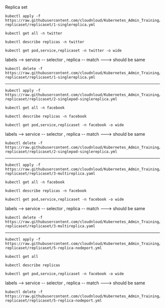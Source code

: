 Replica set
```````
kubectl apply -f https://raw.githubusercontent.com/cloudnloud/Kubernetes_Admin_Training/main/class8-replicaset/replicaset/1-singlereplica.yml
```````
```````
kubectl get all -n twitter
```````
```````
kubectl describe replicas -n twitter
```````
```````
kubectl get pod,service,replicaset -n twitter -o wide
```````

labels --> service -- selector , replica -- match ---> should be same
```````
kubectl delete -f https://raw.githubusercontent.com/cloudnloud/Kubernetes_Admin_Training/main/class8-replicaset/replicaset/1-singlereplica.yml
```````
**************************************************************************************************************************************
```````
kubectl apply -f https://raw.githubusercontent.com/cloudnloud/Kubernetes_Admin_Training/main/class8-replicaset/replicaset/2-singlepod-singlereplica.yml
```````
```````
kubectl get all -n facebook
```````
```````
kubectl describe replicas -n facebook
```````
```````
kubectl get pod,service,replicaset -n facebook -o wide
```````
labels --> service -- selector , replica -- match ---> should be same
```````
kubectl delete -f https://raw.githubusercontent.com/cloudnloud/Kubernetes_Admin_Training/main/class8-replicaset/replicaset/2-singlepod-singlereplica.yml
```````
**************************************************************************************************************************************
```````
kubectl apply -f https://raw.githubusercontent.com/cloudnloud/Kubernetes_Admin_Training/main/class8-replicaset/replicaset/3-multireplica.yaml
```````
```````
kubectl get all -n facebook
```````
```````
kubectl describe replicas -n facebook
```````
```````
kubectl get pod,service,replicaset -n facebook -o wide
```````
labels --> service -- selector , replica -- match ---> should be same
```````
kubectl delete -f https://raw.githubusercontent.com/cloudnloud/Kubernetes_Admin_Training/main/class8-replicaset/replicaset/3-multireplica.yaml
```````
********************************************************************************************************************************************
```````
kubectl apply -f https://raw.githubusercontent.com/cloudnloud/Kubernetes_Admin_Training/main/class8-replicaset/replicaset/5-replica-nodeport.yml
```````
```````
kubectl get all
```````
```````
kubectl describe replicas
```````
```````
kubectl get pod,service,replicaset -n facebook -o wide
```````
labels --> service -- selector , replica -- match ---> should be same
```````
kubectl delete -f https://raw.githubusercontent.com/cloudnloud/Kubernetes_Admin_Training/main/class8-replicaset/replicaset/5-replica-nodeport.yml
```````
